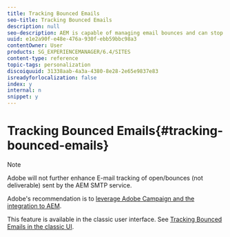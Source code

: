 ```yaml
---
title: Tracking Bounced Emails
seo-title: Tracking Bounced Emails
description: null
seo-description: AEM is capable of managing email bounces and can stop sending newsletters to those adresses
uuid: e1e2a90f-e48e-476a-930f-ebb59bbc98a3
contentOwner: User
products: SG_EXPERIENCEMANAGER/6.4/SITES
content-type: reference
topic-tags: personalization
discoiquuid: 31338aab-4a3a-4380-8e28-2e65e9837e83
isreadyforlocalization: false
index: y
internal: n
snippet: y
---
```


# Tracking Bounced Emails{#tracking-bounced-emails}

>[!NOTE]
>
>Adobe will not further enhance E-mail tracking of open/bounces (not deliverable) sent by the AEM SMTP service.
>
>Adobe's recommendation is to [leverage Adobe Campaign and the integration to AEM](../../administering/using/campaign.md).

This feature is available in the classic user interface. See [Tracking Bounced Emails in the classic UI](../../classic-ui-authoring/using/classic-personalization-campaigns-email-tracking-bounces.md).
